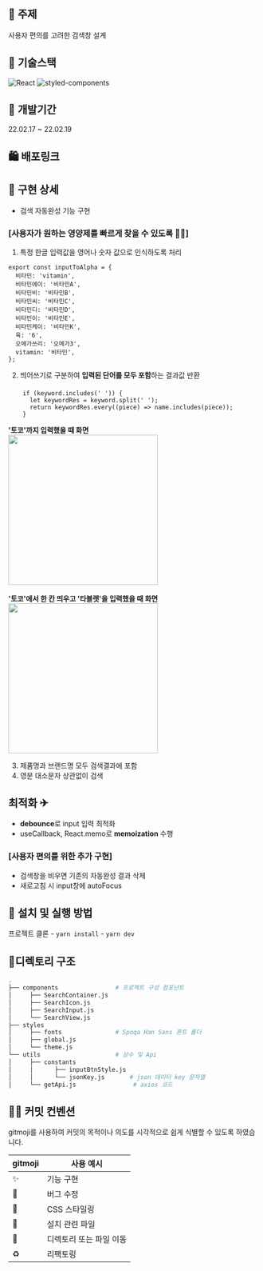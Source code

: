
## 🧨 주제
사용자 편의를 고려한 검색창 설계

## 🍰 기술스택
![React](https://img.shields.io/badge/React-20232A?style=for-the-badge&logo=react&logoColor=61DAFB)
![styled-components](https://img.shields.io/badge/styled-components-DB7093?style=for-the-badge&logo=styled-components&logoColor=white) 

## 🧪 개발기간 
22.02.17 ~ 22.02.19

## 🛍 배포링크


## 🍱 구현 상세
* 검색 자동완성 기능 구현
### [사용자가 원하는 영양제를 빠르게 찾을 수 있도록 🧚‍♀️]
1. 특정 한글 입력값을 영어나 숫자 값으로 인식하도록 처리
```
export const inputToAlpha = {
  비타민: 'vitamin',
  비타민에이: '비타민A',
  비타민비: '비타민B',
  비타민씨: '비타민C',
  비타민디: '비타민D',
  비타민이: '비타민E',
  비타민케이: '비타민K',
  육: '6',
  오메가쓰리: '오메가3',
  vitamin: '비타민',
};
```
2. 띄어쓰기로 구분하여 **입력된 단어를 모두 포함**하는 결과값 반환
#### 
```
    if (keyword.includes(' ')) {
      let keywordRes = keyword.split(' ');
      return keywordRes.every((piece) => name.includes(piece));
    }
```
**'토코'까지 입력했을 때 화면** <br/>
<img src="https://user-images.githubusercontent.com/68722179/154688536-d1bfab62-95fa-4329-a857-c20e34cbd092.png" width="300" /><br/><br/>
**'토코'에서 한 칸 띄우고 '타블렛'을 입력했을 때 화면** <br/>
<img src="https://user-images.githubusercontent.com/68722179/154689279-b68bfe5a-a89f-4bda-a2ac-f395bd011cc7.png" width="300" />


3. 제품명과 브랜드명 모두 검색결과에 포함
4. 영문 대소문자 상관없이 검색

## 최적화 ✈
* **debounce**로 input 입력 최적화
* useCallback, React.memo로 **memoization** 수행

### [사용자 편의를 위한 추가 구현]
* 검색창을 비우면 기존의 자동완성 결과 삭제
* 새로고침 시 input창에 autoFocus


## 🍒 설치 및 실행 방법
프로젝트 클론 - ```yarn install``` -  ```yarn dev``` 
    
    

## 🎷디렉토리 구조

```bash
.
├── components                # 프로젝트 구성 컴포넌트
│     ├── SearchContainer.js
│     ├── SearchIcon.js
│     ├── SearchInput.js
│     └── SearchView.js
├── styles 
│     ├── fonts               # Spoqa Han Sans 폰트 폴더
│     ├── global.js
│     └── theme.js
└── utils                     # 상수 및 Api
│     ├── constants
│     │      ├── inputBtnStyle.js
│     │      └── jsonKey.js       # json 데이터 key 문자열
│     └── getApi.js                # axios 코드

```


## 🧙‍♀️ 커밋 컨벤션

gitmoji를 사용하여 커밋의 목적이나 의도를 시각적으로 쉽게 식별할 수 있도록 하였습니다.

| gitmoji | 사용 예시 |
| --- | --- |
| :sparkles: | 기능 구현 |
| :bug: | 버그 수정 |
| :lipstick: | CSS 스타일링 |
| :wrench: | 설치 관련 파일 |
| :truck: | 디렉토리 또는 파일 이동 |
| :recycle: | 리팩토링 |

